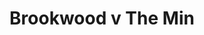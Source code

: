---
year: "2004"
serialNumber: "0298"
game: "Brookwood"
title: "Brookwood v The Min"
gameLocation: "Brookwood"
gameDate: ""
shortReport: ""
result: ""
resultType: ""
type: "game"
---